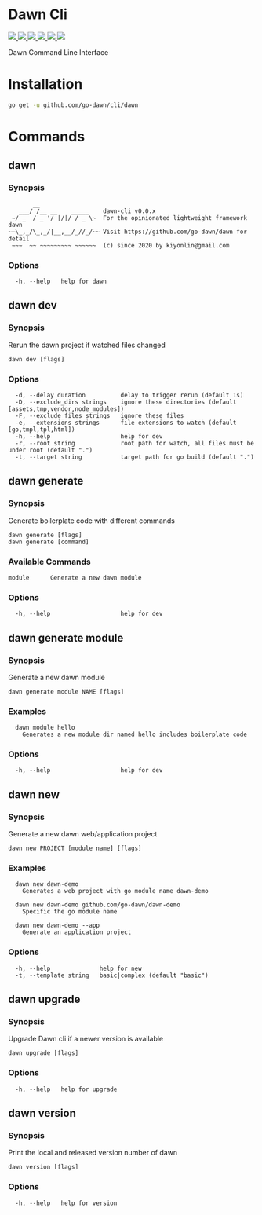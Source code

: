 # Dawn Cli
<p>
  <a href="https://pkg.go.dev/github.com/go-dawn/cli?tab=doc">
    <img src="https://img.shields.io/badge/%F0%9F%93%9A%20godoc-pkg-00ACD7.svg?color=00ACD7&style=flat">
  </a>
  <a href="https://goreportcard.com/report/github.com/go-dawn/cli">
    <img src="https://img.shields.io/badge/%F0%9F%93%9D%20goreport-A%2B-75C46B">
  </a>
  <a href="https://codecov.io/gh/go-dawn/cli">
    <img src="https://codecov.io/gh/go-dawn/cli/branch/main/graph/badge.svg?token=50B581R7EE"/>
  </a>
  <a href="https://github.com/go-dawn/cli/actions?query=workflow%3ASecurity">
    <img src="https://img.shields.io/github/workflow/status/gofiber/fiber/Security?label=%F0%9F%94%91%20gosec&style=flat&color=75C46B">
  </a>
  <a href="https://github.com/go-dawn/cli/actions?query=workflow%3ATest">
    <img src="https://img.shields.io/github/workflow/status/gofiber/fiber/Test?label=%F0%9F%A7%AA%20tests&style=flat&color=75C46B">
  </a>
  <a>
    <img src="https://counter.gofiber.io/badge/go-dawn/cli">
  </a>
</p>

Dawn Command Line Interface

# Installation
```bash
go get -u github.com/go-dawn/cli/dawn
```

# Commands
## dawn
### Synopsis

```
       __
   ___/ /__ __    _____    dawn-cli v0.0.x
 ~/ _  / _ '/ |/|/ / _ \~  For the opinionated lightweight framework dawn
~~\_,_/\_,_/|__,__/_//_/~~ Visit https://github.com/go-dawn/dawn for detail
 ~~~  ~~ ~~~~~~~~~ ~~~~~~  (c) since 2020 by kiyonlin@gmail.com
```
### Options

```
  -h, --help   help for dawn
```

## dawn dev
### Synopsis

Rerun the dawn project if watched files changed

```
dawn dev [flags]
```

### Options

```
  -d, --delay duration          delay to trigger rerun (default 1s)
  -D, --exclude_dirs strings    ignore these directories (default [assets,tmp,vendor,node_modules])
  -F, --exclude_files strings   ignore these files
  -e, --extensions strings      file extensions to watch (default [go,tmpl,tpl,html])
  -h, --help                    help for dev
  -r, --root string             root path for watch, all files must be under root (default ".")
  -t, --target string           target path for go build (default ".")
```

## dawn generate
### Synopsis

Generate boilerplate code with different commands

```
dawn generate [flags]
dawn generate [command]
```

### Available Commands

```
module      Generate a new dawn module
```

### Options

```
  -h, --help                    help for dev
```

## dawn generate module
### Synopsis

Generate a new dawn module

```
dawn generate module NAME [flags]
```

### Examples

```
  dawn module hello
    Generates a new module dir named hello includes boilerplate code

```

### Options

```
  -h, --help                    help for dev
```

## dawn new
### Synopsis

Generate a new dawn web/application project

```
dawn new PROJECT [module name] [flags]
```

### Examples

```
  dawn new dawn-demo
    Generates a web project with go module name dawn-demo

  dawn new dawn-demo github.com/go-dawn/dawn-demo
    Specific the go module name

  dawn new dawn-demo --app
    Generate an application project

```

### Options

```
  -h, --help              help for new
  -t, --template string   basic|complex (default "basic")
```

## dawn upgrade
### Synopsis

Upgrade Dawn cli if a newer version is available

```
dawn upgrade [flags]
```

### Options

```
  -h, --help   help for upgrade
```

## dawn version
### Synopsis

Print the local and released version number of dawn

```
dawn version [flags]
```

### Options

```
  -h, --help   help for version
```
